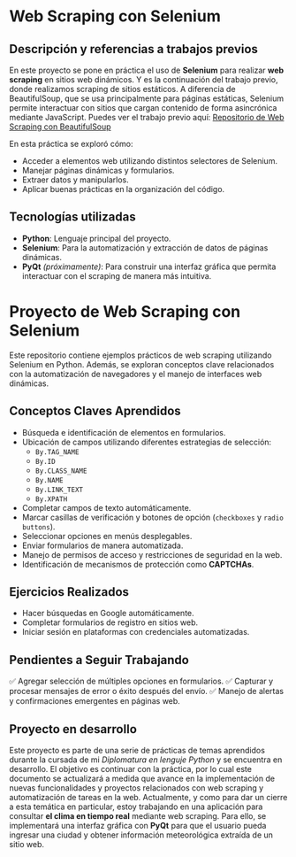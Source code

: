 # Web Scraping con Selenium

## Descripción y referencias a trabajos previos
En este proyecto se pone en práctica el uso de **Selenium** para realizar **web scraping** en sitios web dinámicos. Y es la continuación del trabajo previo, donde realizamos scraping de sitios estáticos. A diferencia de BeautifulSoup, que se usa principalmente para páginas estáticas, Selenium permite interactuar con sitios que cargan contenido de forma asincrónica mediante JavaScript. 
Puedes ver el trabajo previo aquí: [Repositorio de Web Scraping con BeautifulSoup](https://github.com/jorgeadamowicz/implementacion_web_scraping)

En esta práctica se exploró cómo:
- Acceder a elementos web utilizando distintos selectores de Selenium.
- Manejar páginas dinámicas y formularios.
- Extraer datos y manipularlos.
- Aplicar buenas prácticas en la organización del código.

## Tecnologías utilizadas
- **Python**: Lenguaje principal del proyecto.
- **Selenium**: Para la automatización y extracción de datos de páginas dinámicas.
- **PyQt** *(próximamente)*: Para construir una interfaz gráfica que permita interactuar con el scraping de manera más intuitiva.

# Proyecto de Web Scraping con Selenium

Este repositorio contiene ejemplos prácticos de web scraping utilizando Selenium en Python. Además, se exploran conceptos clave relacionados con la automatización de navegadores y el manejo de interfaces web dinámicas.

## Conceptos Claves Aprendidos

- Búsqueda e identificación de elementos en formularios.
- Ubicación de campos utilizando diferentes estrategias de selección:
  - `By.TAG_NAME`
  - `By.ID`
  - `By.CLASS_NAME`
  - `By.NAME`
  - `By.LINK_TEXT`
  - `By.XPATH`
- Completar campos de texto automáticamente.
- Marcar casillas de verificación y botones de opción (`checkboxes` y `radio buttons`).
- Seleccionar opciones en menús desplegables.
- Enviar formularios de manera automatizada.
- Manejo de permisos de acceso y restricciones de seguridad en la web.
- Identificación de mecanismos de protección como **CAPTCHAs**.

## Ejercicios Realizados

- Hacer búsquedas en Google automáticamente.
- Completar formularios de registro en sitios web.
- Iniciar sesión en plataformas con credenciales automatizadas.

## Pendientes a Seguir Trabajando

✅ Agregar selección de múltiples opciones en formularios.
✅ Capturar y procesar mensajes de error o éxito después del envío.
✅ Manejo de alertas y confirmaciones emergentes en páginas web.



## Proyecto en desarrollo
Este proyecto es parte de una serie de prácticas de temas aprendidos durante la cursada de mi *Diplomatura en lenguje Python* y se encuentra en desarrollo. El objetivo es continuar con la práctica, por lo cual este documento se actualizará a medida que avance en la implementación de nuevas funcionalidades y proyectos relacionados con web scraping y automatización de tareas en la web. Actualmente, y como para dar un cierre a esta temática en particular, estoy trabajando en una aplicación para consultar **el clima en tiempo real** mediante web scraping. Para ello, se implementará una interfaz gráfica con **PyQt** para que el usuario pueda ingresar una ciudad y obtener información meteorológica extraída de un sitio web.

